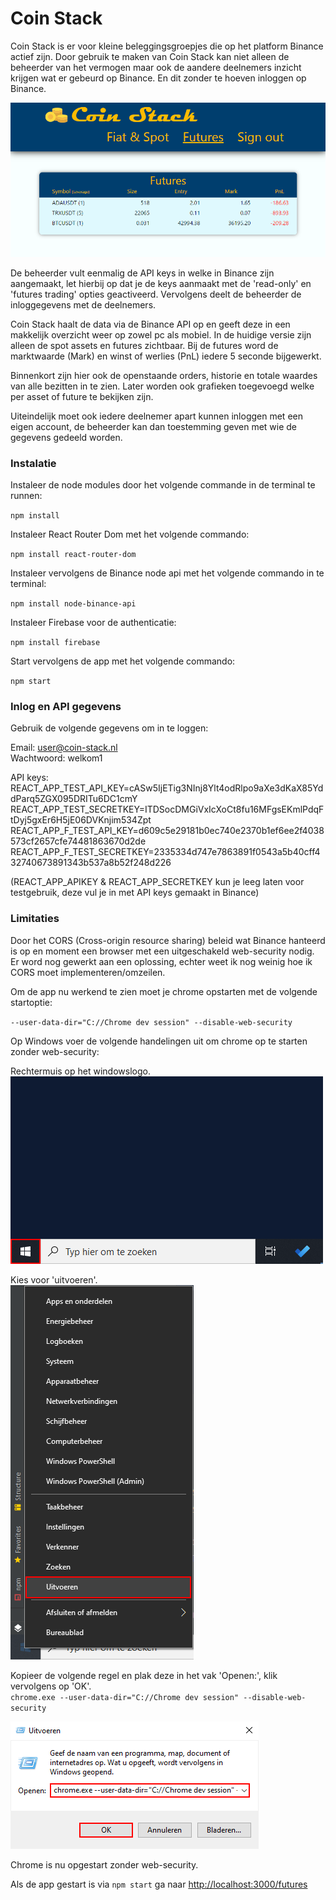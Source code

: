 # Coin Stack

Coin Stack is er voor kleine beleggingsgroepjes die op het platform Binance actief zijn.
Door gebruik te maken van Coin Stack kan niet alleen de beheerder van het vermogen maar ook de aandere deelnemers inzicht krijgen wat er gebeurd op Binance.
En dit zonder te hoeven inloggen op Binance.

![coin-stack-preview](./images/coin-stack-preview.PNG)

De beheerder vult eenmalig de API keys in welke in Binance zijn aangemaakt, let hierbij op dat je de keys aanmaakt met de 'read-only' en 'futures trading' opties geactiveerd.
Vervolgens deelt de beheerder de inloggegevens met de deelnemers. 

Coin Stack haalt de data via de Binance API op en geeft deze in een makkelijk overzicht weer op zowel pc als mobiel.
In de huidige versie zijn alleen de spot assets en futures zichtbaar. Bij de futures word de marktwaarde (Mark) en winst of werlies (PnL) iedere 5 seconde bijgewerkt.

Binnenkort zijn hier ook de openstaande orders, historie en totale waardes van alle bezitten in te zien. Later worden ook grafieken toegevoegd welke per asset of future te bekijken zijn.

Uiteindelijk moet ook iedere deelnemer apart kunnen inloggen met een eigen account, de beheerder kan dan toestemming geven met wie de gegevens gedeeld worden.


### Instalatie

Instaleer de node modules door het volgende commande in de terminal te runnen:

`npm install`

Instaleer React Router Dom met het volgende commando:

`npm install react-router-dom`

Instaleer vervolgens de Binance node api met het volgende commando in te terminal:

`npm install node-binance-api`

Instaleer Firebase voor de authenticatie:

`npm install firebase`

Start vervolgens de app met het volgende commando:

`npm start`


### Inlog en API gegevens

Gebruik de volgende gegevens om in te loggen:

Email:          user@coin-stack.nl<br>
Wachtwoord:     welkom1

API keys:<br>
REACT_APP_TEST_API_KEY=cASw5IjETig3NInj8Ylt4odRlpo9aXe3dKaX85YddParq5ZGX095DRITu6DC1cmY<br>
REACT_APP_TEST_SECRETKEY=ITDSocDMGiVxIcXoCt8fu16MFgsEKmlPdqFtDyj5gxEr6H5jE06DVKnjim534Zpt<br>
REACT_APP_F_TEST_API_KEY=d609c5e29181b0ec740e2370b1ef6ee2f4038573cf2657cfe74481863670d2de<br>
REACT_APP_F_TEST_SECRETKEY=2335334d747e7863891f0543a5b40cff432740673891343b537a8b52f248d226<br>

(REACT_APP_APIKEY & REACT_APP_SECRETKEY kun je leeg laten voor testgebruik, deze vul je in met API keys gemaakt in Binance)


### Limitaties

Door het CORS (Cross-origin resource sharing) beleid wat Binance hanteerd is op en moment een browser met een uitgeschakeld web-security nodig.
Er word nog gewerkt aan een oplossing, echter weet ik nog weinig hoe ik CORS moet implementeren/omzeilen.

Om de app nu werkend te zien moet je chrome opstarten met de volgende startoptie:

`--user-data-dir="C://Chrome dev session" --disable-web-security`

Op Windows voer de volgende handelingen uit om chrome op te starten zonder web-security:

Rechtermuis op het windowslogo.<br>
![step 1](./images/step-1.png)

Kies voor 'uitvoeren'.<br>
![step 2](./images/step-2.png)

Kopieer de volgende regel en plak deze in het vak 'Openen:', klik vervolgens op 'OK'.<br>
`chrome.exe --user-data-dir="C://Chrome dev session" --disable-web-security`

![step 3](./images/step-3.png)

Chrome is nu opgestart zonder web-security.

Als de app gestart is via `npm start` ga naar [http://localhost:3000/futures](http://localhost:3000/futures)